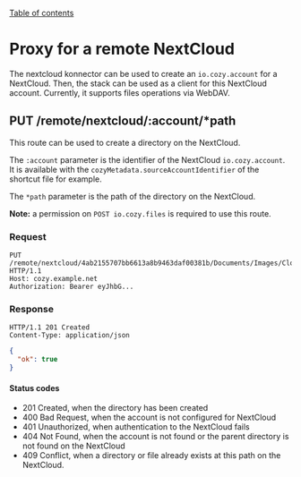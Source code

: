[Table of contents](README.md#table-of-contents)

# Proxy for a remote NextCloud

The nextcloud konnector can be used to create an `io.cozy.account` for a
NextCloud. Then, the stack can be used as a client for this NextCloud account.
Currently, it supports files operations via WebDAV.

## PUT /remote/nextcloud/:account/*path

This route can be used to create a directory on the NextCloud.

The `:account` parameter is the identifier of the NextCloud `io.cozy.account`.
It is available with the `cozyMetadata.sourceAccountIdentifier` of the shortcut
file for example.

The `*path` parameter is the path of the directory on the NextCloud.

**Note:** a permission on `POST io.cozy.files` is required to use this route.

### Request

```http
PUT /remote/nextcloud/4ab2155707bb6613a8b9463daf00381b/Documents/Images/Clouds HTTP/1.1
Host: cozy.example.net
Authorization: Bearer eyJhbG...
```

### Response

```http
HTTP/1.1 201 Created
Content-Type: application/json
```

```json
{
  "ok": true
}
```

#### Status codes

- 201 Created, when the directory has been created
- 400 Bad Request, when the account is not configured for NextCloud
- 401 Unauthorized, when authentication to the NextCloud fails
- 404 Not Found, when the account is not found or the parent directory is not found on the NextCloud
- 409 Conflict, when a directory or file already exists at this path on the NextCloud.
